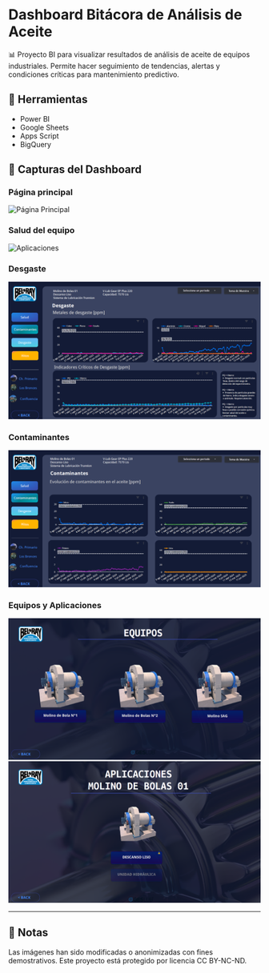 # Dashboard Bitácora de Análisis de Aceite

📊 Proyecto BI para visualizar resultados de análisis de aceite de equipos industriales. Permite hacer seguimiento de tendencias, alertas y condiciones críticas para mantenimiento predictivo.

## 🔧 Herramientas
- Power BI
- Google Sheets
- Apps Script
- BigQuery

## 📸 Capturas del Dashboard

### Página principal
![Página Principal](.Portada.png)

### Salud del equipo
![Aplicaciones](.Aplicaciones_CF.png)

### Desgaste
![Desgaste](./Desgaste%20Molino%20Bolas%2001.png)

### Contaminantes
![Contaminantes](./Contaminantes%20Molino%20Bolas%2001.png)

### Equipos y Aplicaciones
![Equipos](./Equipos_CF.png)
![Aplicaciones](./Aplicaciones_CF.png)

---

## 🔐 Notas
Las imágenes han sido modificadas o anonimizadas con fines demostrativos. Este proyecto está protegido por licencia CC BY-NC-ND.

